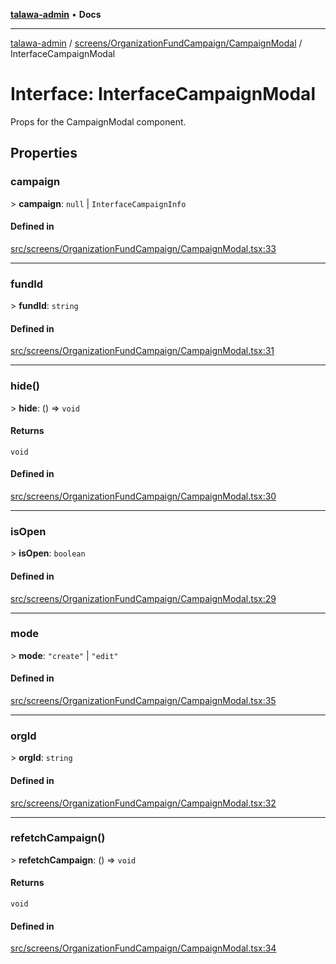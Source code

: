 [**talawa-admin**](../../../../README.md) • **Docs**

***

[talawa-admin](../../../../modules.md) / [screens/OrganizationFundCampaign/CampaignModal](../README.md) / InterfaceCampaignModal

# Interface: InterfaceCampaignModal

Props for the CampaignModal component.

## Properties

### campaign

\> **campaign**: `null` \| `InterfaceCampaignInfo`

#### Defined in

[src/screens/OrganizationFundCampaign/CampaignModal.tsx:33](https://github.com/PalisadoesFoundation/talawa-admin/blob/ec91a82db6f7a7a061fbb4ea9639f2bff335faa5/src/screens/OrganizationFundCampaign/CampaignModal.tsx#L33)

***

### fundId

\> **fundId**: `string`

#### Defined in

[src/screens/OrganizationFundCampaign/CampaignModal.tsx:31](https://github.com/PalisadoesFoundation/talawa-admin/blob/ec91a82db6f7a7a061fbb4ea9639f2bff335faa5/src/screens/OrganizationFundCampaign/CampaignModal.tsx#L31)

***

### hide()

\> **hide**: () =\> `void`

#### Returns

`void`

#### Defined in

[src/screens/OrganizationFundCampaign/CampaignModal.tsx:30](https://github.com/PalisadoesFoundation/talawa-admin/blob/ec91a82db6f7a7a061fbb4ea9639f2bff335faa5/src/screens/OrganizationFundCampaign/CampaignModal.tsx#L30)

***

### isOpen

\> **isOpen**: `boolean`

#### Defined in

[src/screens/OrganizationFundCampaign/CampaignModal.tsx:29](https://github.com/PalisadoesFoundation/talawa-admin/blob/ec91a82db6f7a7a061fbb4ea9639f2bff335faa5/src/screens/OrganizationFundCampaign/CampaignModal.tsx#L29)

***

### mode

\> **mode**: `"create"` \| `"edit"`

#### Defined in

[src/screens/OrganizationFundCampaign/CampaignModal.tsx:35](https://github.com/PalisadoesFoundation/talawa-admin/blob/ec91a82db6f7a7a061fbb4ea9639f2bff335faa5/src/screens/OrganizationFundCampaign/CampaignModal.tsx#L35)

***

### orgId

\> **orgId**: `string`

#### Defined in

[src/screens/OrganizationFundCampaign/CampaignModal.tsx:32](https://github.com/PalisadoesFoundation/talawa-admin/blob/ec91a82db6f7a7a061fbb4ea9639f2bff335faa5/src/screens/OrganizationFundCampaign/CampaignModal.tsx#L32)

***

### refetchCampaign()

\> **refetchCampaign**: () =\> `void`

#### Returns

`void`

#### Defined in

[src/screens/OrganizationFundCampaign/CampaignModal.tsx:34](https://github.com/PalisadoesFoundation/talawa-admin/blob/ec91a82db6f7a7a061fbb4ea9639f2bff335faa5/src/screens/OrganizationFundCampaign/CampaignModal.tsx#L34)
